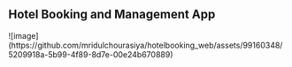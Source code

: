 <h2>Hotel Booking and Management App</h2>
![image](https://github.com/mridulchourasiya/hotelbooking_web/assets/99160348/5209918a-5b99-4f89-8d7e-00e24b670889)

